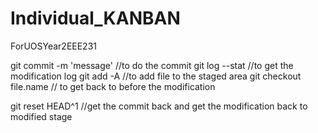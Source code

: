 # Individual_KANBAN
ForUOSYear2EEE231

git commit -m 'message' //to do the commit 
git log --stat //to get the modification log
git add -A //to add file to the staged area
git checkout file.name // to get back to before the modification

git reset HEAD^1 //get the commit back and get the modification back to modified stage
